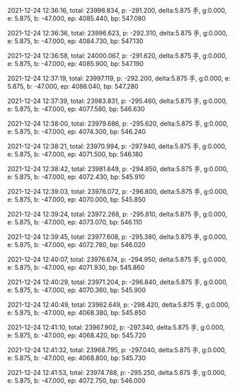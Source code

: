 2021-12-24 12:36:16, total: 23998.834, p: -291.200, delta:5.875 手, g:0.000, e: 5.875, b: -47.000, ep: 4085.440, bp: 547.080

2021-12-24 12:36:36, total: 23996.623, p: -292.310, delta:5.875 手, g:0.000, e: 5.875, b: -47.000, ep: 4084.730, bp: 547.130

2021-12-24 12:36:58, total: 24000.067, p: -291.620, delta:5.875 手, g:0.000, e: 5.875, b: -47.000, ep: 4085.900, bp: 547.190

2021-12-24 12:37:19, total: 23997.119, p: -292.200, delta:5.875 手, g:0.000, e: 5.875, b: -47.000, ep: 4086.040, bp: 547.280

2021-12-24 12:37:39, total: 23983.831, p: -295.460, delta:5.875 手, g:0.000, e: 5.875, b: -47.000, ep: 4077.580, bp: 546.630

2021-12-24 12:38:00, total: 23979.686, p: -295.620, delta:5.875 手, g:0.000, e: 5.875, b: -47.000, ep: 4074.300, bp: 546.240

2021-12-24 12:38:21, total: 23970.994, p: -297.940, delta:5.875 手, g:0.000, e: 5.875, b: -47.000, ep: 4071.500, bp: 546.180

2021-12-24 12:38:42, total: 23981.849, p: -294.850, delta:5.875 手, g:0.000, e: 5.875, b: -47.000, ep: 4072.430, bp: 545.910

2021-12-24 12:39:03, total: 23976.072, p: -296.800, delta:5.875 手, g:0.000, e: 5.875, b: -47.000, ep: 4070.000, bp: 545.850

2021-12-24 12:39:24, total: 23972.268, p: -295.810, delta:5.875 手, g:0.000, e: 5.875, b: -47.000, ep: 4073.070, bp: 546.110

2021-12-24 12:39:45, total: 23977.608, p: -295.380, delta:5.875 手, g:0.000, e: 5.875, b: -47.000, ep: 4072.780, bp: 546.020

2021-12-24 12:40:07, total: 23976.674, p: -294.950, delta:5.875 手, g:0.000, e: 5.875, b: -47.000, ep: 4071.930, bp: 545.860

2021-12-24 12:40:29, total: 23971.204, p: -296.840, delta:5.875 手, g:0.000, e: 5.875, b: -47.000, ep: 4070.360, bp: 545.900

2021-12-24 12:40:49, total: 23962.649, p: -298.420, delta:5.875 手, g:0.000, e: 5.875, b: -47.000, ep: 4068.380, bp: 545.850

2021-12-24 12:41:10, total: 23967.902, p: -297.340, delta:5.875 手, g:0.000, e: 5.875, b: -47.000, ep: 4068.420, bp: 545.720

2021-12-24 12:41:32, total: 23968.795, p: -297.040, delta:5.875 手, g:0.000, e: 5.875, b: -47.000, ep: 4068.800, bp: 545.730

2021-12-24 12:41:53, total: 23974.788, p: -295.250, delta:5.875 手, g:0.000, e: 5.875, b: -47.000, ep: 4072.750, bp: 546.000